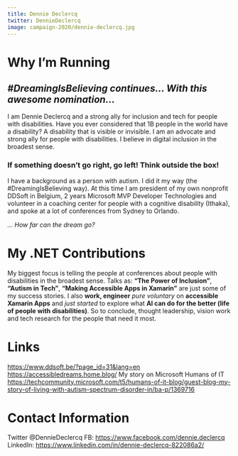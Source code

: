 ```yaml
---
title: Dennie Declercq
twitter: DennieDeclercq
image: campaign-2020/dennie-declercq.jpg
---
```


# Why I’m Running

## *#DreamingIsBelieving continues… With this awesome nomination…*
I am Dennie Declercq and a strong ally for inclusion and tech for people with disabilities. Have you ever considered that 1B people in the world have a disability? A disability that is visible or invisible. I am an advocate and strong ally for people with disabilities. I believe in digital inclusion in the broadest sense. 


### If something doesn’t go right, go left! Think outside the box!

I have a background as a person with autism. I did it my way (the #DreamingIsBelieving way). At this time I am president of my own nonprofit DDSoft in Belgium, 2 years Microsoft MVP Developer Technologies and volunteer in a coaching center for people with a cognitive disability (Ithaka), and spoke at a lot of conferences from Sydney to Orlando.

*... How far can the dream go?*

# My .NET Contributions
My biggest focus is telling the people at conferences about people with disabilities in the broadest sense. Talks as: **“The Power of Inclusion”**, **“Autism in Tech”**, **“Making Accessible Apps in Xamarin”** are just some of my success stories.
I also **work, engineer** *pure voluntary* on **accessible Xamarin Apps** and *just started* to explore what **AI can do for the better (life of people with disabilities)**.
So to conclude, thought leadership, vision work and tech research for the people that need it most.

# Links
https://www.ddsoft.be/?page_id=31&lang=en
https://accessibledreams.home.blog/
My story on Microsoft Humans of IT https://techcommunity.microsoft.com/t5/humans-of-it-blog/guest-blog-my-story-of-living-with-autism-spectrum-disorder-in/ba-p/1369716



# Contact Information
Twitter @DennieDeclercq
FB: https://www.facebook.com/dennie.declercq
LinkedIn: https://www.linkedin.com/in/dennie-declercq-822086a2/
